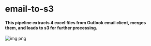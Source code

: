 # email-to-s3

#### This pipeline extracts 4 excel files from Outlook email client, merges them, and loads to s3 for further processing.

![img png](https://user-images.githubusercontent.com/83599132/236913604-8ae7bb7f-9bc9-4fc9-8f5a-76245811a17d.jpg)
